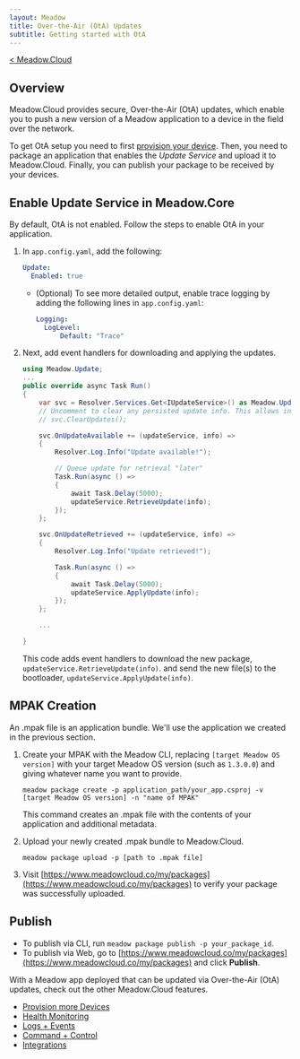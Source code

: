 ```yaml
---
layout: Meadow
title: Over-the-Air (OtA) Updates
subtitle: Getting started with OtA
---
```


[< Meadow.Cloud](../)

## Overview

Meadow.Cloud provides secure, Over-the-Air (OtA) updates, which enable you to push a new version of a Meadow application to a device in the field over the network.

To get OtA setup you need to first [provision your device](/Meadow/Meadow.Cloud/Device_Provisioning/). Then, you need to package an application that enables the _Update Service_ and upload it to Meadow.Cloud. Finally, you can publish your package to be received by your devices.

## Enable Update Service in Meadow.Core

By default, OtA is not enabled. Follow the steps to enable OtA in your application.

1. In `app.config.yaml`, add the following:

    ```yaml
    Update:
      Enabled: true
    ```

    * (Optional) To see more detailed output, enable trace logging by adding the following lines in `app.config.yaml`:

        ```yaml
        Logging:
          LogLevel:
              Default: "Trace"
        ```

1. Next, add event handlers for downloading and applying the updates.

    ```csharp
    using Meadow.Update;
    ...
    public override async Task Run()
    {
        var svc = Resolver.Services.Get<IUpdateService>() as Meadow.Update.UpdateService;
        // Uncomment to clear any persisted update info. This allows installing the same update multiple times, such as you might do during development.
        // svc.ClearUpdates();

        svc.OnUpdateAvailable += (updateService, info) =>
        {
            Resolver.Log.Info("Update available!");

            // Queue update for retrieval "later"
            Task.Run(async () =>
            {
                await Task.Delay(5000);
                updateService.RetrieveUpdate(info);
            });
        };

        svc.OnUpdateRetrieved += (updateService, info) =>
        {
            Resolver.Log.Info("Update retrieved!");

            Task.Run(async () =>
            {
                await Task.Delay(5000);
                updateService.ApplyUpdate(info);
            });
        };

        ...

    }
    ```

    This code adds event handlers to download the new package, `updateService.RetrieveUpdate(info)`. and send the new file(s) to the bootloader, `updateService.ApplyUpdate(info)`.

## MPAK Creation

An .mpak file is an application bundle. We'll use the application we created in the previous section.

1. Create your MPAK with the Meadow CLI, replacing `[target Meadow OS version]` with your target Meadow OS version (such as `1.3.0.0`) and giving whatever name you want to provide.

    ```console
    meadow package create -p application_path/your_app.csproj -v [target Meadow OS version] -n "name of MPAK"
    ```

    This command creates an .mpak file with the contents of your application and additional metadata.
1. Upload your newly created .mpak bundle to Meadow.Cloud.

    ```console
    meadow package upload -p [path to .mpak file]
    ```

1. Visit [https://www.meadowcloud.co/my/packages](https://www.meadowcloud.co/my/packages) to verify your package was successfully uploaded.

## Publish

* To publish via CLI, run `meadow package publish -p your_package_id`.
* To publish via Web, go to [https://www.meadowcloud.co/my/packages](https://www.meadowcloud.co/my/packages) and click **Publish**.

With a Meadow app deployed that can be updated via Over-the-Air (OtA) updates, check out the other Meadow.Cloud features.

* [Provision more Devices](../Device_Provisioning/)
* [Health Monitoring](../Health_Monitoring/)
* [Logs + Events](../Logs_Events/)
* [Command + Control](../Command_Control/)
* [Integrations](../Integrations/)

